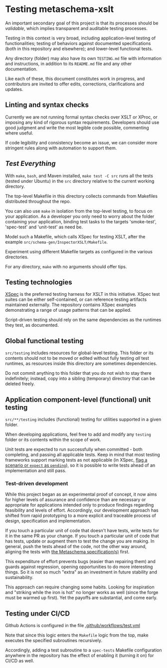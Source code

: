 # Testing metaschema-xslt

An important secondary goal of this project is that its processes should be *validable*, which implies transparent and auditable testing processes.

Testing in this context is very broad, including application-level testing of functionalities; testing of behaviors against documented specifications (both in this repository and elsewhere); and lower-level functional tests.

Any directory (folder) may also have its own `TESTING.md` file with information and instructions, in addition to its `README.md` file and any other documentation.

Like each of these, this document constitutes work in progress, and contributors are invited to offer edits, corrections, clarifications and updates.

## Linting and syntax checks

Currently we are not running formal syntax checks over XSLT or XProc, or imposing any kind of rigorous syntax requirements. Developers should use good judgment and write the most legible code possible, commenting where useful.

If code legibility and consistency become an issue, we can consider more stringent rules along with automation to support them.

## *Test Everything*

With `make`, `bash`, and Maven installed, `make test -C src` runs all the tests (tested under Ubuntu) in the `src` directory relative to the current working directory.

The top-level Makefile in this directory collects commands from Makefiles distributed throughout the repo.

You can also use `make` in isolation from the top-level testing, to focus on your application. As a developer you only need to worry about the folder containing your application, binding test tasks to the targets 'smoke-test', 'spec-test' and 'unit-test' as need be.

Model such a Makefile, which calls XSpec for testing XSLT, after the example `src/schema-gen/InspectorXSLT/Makefile`.

Experiment using different Makefile targets as configured in the various directories.

For any directory, `make` with no arguments should offer tips.

## Testing technologies

[XSpec](https://github.com/xspec/xspec/) is the preferred testing harness for XSLT in this initiative. XSpec test suites can be either self-contained, or can reference testing artifacts maintained externally. The repository contains XSpec examples demonstrating a range of usage patterns that can be applied.

Script-driven testing should rely on the same dependencies as the runtimes they test, as documented.

## Global functional testing

`src/testing` includes resources for global-level testing. This folder or its contents should not to be moved or edited without fully testing *all* test runtimes, as resources inside this directory are sometimes dependencies.

Do not commit anything to this folder that you do not wish to stay there indefinitely; instead, copy into a sibling (temporary) directory that can be deleted freely.

## Application component-level (functional) unit testing

`src/**/testing` includes (functional) testing for utilities supported in a given folder.

When developing applications, feel free to add and modify any `testing` folder or its contents within the scope of work.

Unit tests are expected to run successfully when committed - both completing, and passing all applicable tests. Keep in mind that most testing frameworks support marking tests as not applicable (in XSpec, [flag a scenario or `expect` as `pending`](https://github.com/xspec/xspec/wiki/Focusing-Your-Efforts#marking-scenario-or-expectation-as-pending)), so it is possible to write tests ahead of an implementation and still pass.

### Test-driven development

While this project began as an experimental proof of concept, it now aims for higher levels of assurance and confidence than are necessary or appropriate for applications intended only to produce findings regarding feasibility and levels of effort. Accordingly, our development approach has shifted from rapid prototyping to a more explicit and traceable process of design, specification and implementation.

If you touch a particular unit of code that doesn't have tests, write tests for it in the same PR as your change. If you touch a particular unit of code that has tests, update or augment them to test the change you are making. In general, push the tests ahead of the code, not the other way around, aligning the tests with [the Metaschema specification(s)](https://pages.nist.gov/metaschema/specification/) first.

This expenditure of effort prevents bugs (easier than repairing them) and guards against regression, opening opportunities to do more interesting things. So it is not so much "extra" as an investment in future stability and sustainability.

This approach can require changing some habits. Looking for inspiration and "striking while the iron is hot" no longer works as well (since the forge must be warmed up first). Yet the payoffs are substantial, and come early.

## Testing under CI/CD

Github Actions is configured in the file [.github/workflows/test.yml](.github/workflows/test.yml)

Note that since this logic enters the `Makefile` logic from the top, make executes the specified subroutines recursively.

Accordingly, adding a test subroutine to a `spec-tests` Makefile configuration anywhere in the repository has the effect of enabling it (turning it on) for CI/CD as well.


